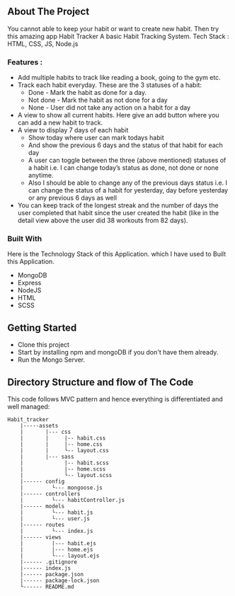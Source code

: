 
## About The Project

You cannot able to keep your habit or want to create new habit. Then try this amazing app Habit Tracker
A basic Habit Tracking System. Tech Stack : HTML, CSS, JS, Node.js

### Features :

-  Add multiple habits to track like reading a book, going to the gym etc.
-  Track each habit everyday. These are the 3 statuses of a habit:
   -  Done - Mark the habit as done for a day.
   -  Not done - Mark the habit as not done for a day
   -  None - User did not take any action on a habit for a day
-  A view to show all current habits. Here give an add button where you can add a new habit to track.
-  A view to display 7 days of each habit
   -  Show today where user can mark todays habit
   -  And show the previous 6 days and the status of that habit for each day
   -  A user can toggle between the three (above mentioned) statuses of a habit i.e. I can change today’s status as done, not done or none anytime.
   -  Also I should be able to change any of the previous days status i.e. I can change the status of a habit for yesterday, day before yesterday or any previous 6 days as well
-  You can keep track of the longest streak and the number of days the user completed that habit since the user created the habit (like in the detail view above the user did 38 workouts from 82 days).

### Built With

Here is the Technology Stack of this Application. which I have used to Built this Application.

-  MongoDB
-  Express
-  NodeJS
-  HTML
-  SCSS

<!-- GETTING STARTED -->

## Getting Started

-  Clone this project
-  Start by installing npm and mongoDB if you don't have them already.
-  Run the Mongo Server.



## Directory Structure and flow of The Code

This code follows MVC pattern and hence everything is differentiated and well managed:

    Habit_tracker
        |-----assets
        |       |--- css
        |       |     |-- habit.css
        |       |     |-- home.css
        |       |     └-- layout.css
        |       |--- sass
        |             |-- habit.scss
        |             |-- home.scss
        |             └-- layout.scss
        |------ config
        |         └--- mongoose.js
        |------ controllers
        |         └--- habitController.js
        |------ models
        |         └--- habit.js
        |         └--- user.js
        |------ routes
        |         └--- index.js
        |------ views
        |         |--- habit.ejs
        |         |--- home.ejs
        |         └--- layout.ejs
        |------ .gitignore
        |------ index.js
        |------ package.json
        |------ package-lock.json
        └------ README.md
